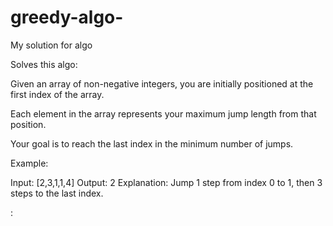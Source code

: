 # greedy-algo-
My solution for algo

Solves this algo: 

Given an array of non-negative integers, you are initially positioned at the first index of the array.

Each element in the array represents your maximum jump length from that position.

Your goal is to reach the last index in the minimum number of jumps.

Example:

Input: [2,3,1,1,4]
Output: 2
Explanation: Jump 1 step from index 0 to 1, then 3 steps to the last index.




: 
